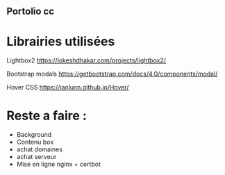 ## Portolio cc
# Librairies utilisées

Lightbox2
https://lokeshdhakar.com/projects/lightbox2/

Bootstrap modals 
https://getbootstrap.com/docs/4.0/components/modal/

Hover CSS
https://ianlunn.github.io/Hover/

# Reste a faire : 

- Background
- Contenu box
- achat domaines
- achat serveur
- Mise en ligne nginx + certbot